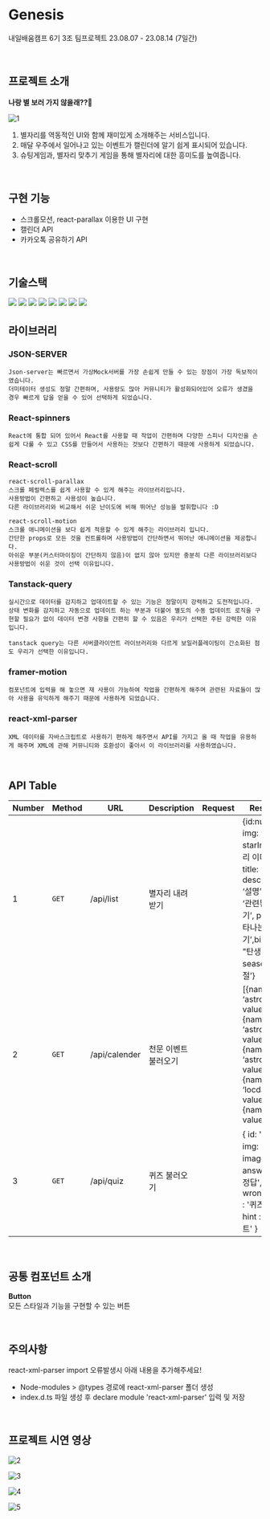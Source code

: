 # Genesis

내일배움캠프 6기 3조 팀프로젝트 23.08.07 - 23.08.14 (7일간)

<br>

## 프로젝트 소개

**나랑 별 보러 가지 않을래??🌠**

<!-- ![readme1](https://github.com/kimseulgi-creator/genesis/assets/78592995/d866dadf-906e-4341-82c6-4784b39f376f) -->

![1](https://github.com/kimseulgi-creator/genesis/assets/78592995/befab224-9bae-4da8-8d21-b38ce730272a)

1. 별자리를 역동적인 UI와 함께 재미있게 소개해주는 서비스입니다.<br>
2. 매달 우주에서 일어나고 있는 이벤트가 캘린더에 알기 쉽게 표시되어 있습니다.<br>
3. 슈팅게임과, 별자리 맞추기 게임을 통해 별자리에 대한 흥미도를 높여줍니다.

<br>

## 구현 기능

- 스크롤모션, react-parallax 이용한 UI 구현
- 캘린더 API
- 카카오톡 공유하기 API

<br>

## 기술스택

  <img src="https://img.shields.io/badge/React-61DAFB?style=flat&logo=React&logoColor=white"/>
  <img src="https://img.shields.io/badge/typescript-3178C6?style=flat&logo=typescript&logoColor=white"/>
	<img src="https://img.shields.io/badge/HTML5-E34F26?style=flat&logo=HTML5&logoColor=white" />
	<img src="https://img.shields.io/badge/styledcomponents-DB7093?style=flat&logo=styledcomponents&logoColor=white" />
	<img src="https://img.shields.io/badge/axios-5A29E4?style=flat&logo=axios&logoColor=white" />
	<img src="https://img.shields.io/badge/figma-F24E1E?style=flat&logo=figma&logoColor=white" />
	<img src="https://img.shields.io/badge/git-F05032?style=flat&logo=git&logoColor=white" />
	<img src="https://img.shields.io/badge/github-181717?style=flat&logo=github&logoColor=white" />

<br>

## 라이브러리

### JSON-SERVER

    Json-server는 빠르면서 가상Mock서버를 가장 손쉽게 만들 수 있는 장점이 가장 독보적이였습니다.
    더미테이터 생성도 정말 간편하며, 사용량도 많아 커뮤니티가 활성화되어있어 오류가 생겼을 경우 빠르게 답을 얻을 수 있어 선택하게 되었습니다.

### React-spinners

    React에 통합 되어 있어서 React를 사용할 때 작업이 간편하며 다양한 스피너 디자인을 손쉽게 다룰 수 있고 CSS를 만들어서 사용하는 것보다 간편하기 때문에 사용하게 되었습니다.

### React-scroll

    react-scroll-parallax
    스크롤 페럴렉스를 쉽게 사용할 수 있게 해주는 라이브러리입니다.
    사용방법이 간편하고 사용성이 높습니다.
    다른 라이브러리와 비교해서 쉬운 난이도에 비해 뛰어난 성능을 발휘합니다 :D

    react-scroll-motion
    스크롤 애니메이션을 보다 쉽게 적용할 수 있게 해주는 라이브러리 입니다.
    간단한 props로 모든 것을 컨트롤하며 사용방법이 간단하면서 뛰어난 애니메이션을 제공합니다.
    아쉬운 부분(커스터마이징이 간단하지 않음)이 없지 않아 있지만 충분히 다른 라이브러리보다 사용방법이 쉬운 것이 선택 이유입니다.

### Tanstack-query

    실시간으로 데이터를 감지하고 업데이트할 수 있는 기능은 정말이지 강력하고 도전적입니다.
    상태 변화를 감지하고 자동으로 업데이트 하는 부분과 더불어 별도의 수동 업데이트 로직을 구현할 필요가 없이 데이터 변경 사항을 간편히 할 수 있음은 우리가 선택한 주된 강력한 이유입니다.

    tanstack query는 다른 서버클라이언트 라이브러리와 다르게 보일러플레이팅이 간소화된 점도 우리가 선택한 이유입니다.

### framer-motion

    컴포넌트에 입력을 해 놓으면 재 사용이 가능하여 작업을 간편하게 해주며 관련된 자료들이 많아 사용을 유익하게 해주기 때문에 사용하게 되었습니다.

### react-xml-parser

    XML 데이터를 자바스크립트로 사용하기 편하게 해주면서 API를 가지고 올 때 작업을 유용하게 해주며 XML에 관해 커뮤니티와 호환성이 좋아서 이 라이브러리를 사용하였습니다.

<br>

## API Table

| Number | Method | URL           | Description          | Request | Response                                                                                                                                                                         |
| ------ | ------ | ------------- | -------------------- | ------- | -------------------------------------------------------------------------------------------------------------------------------------------------------------------------------- |
| 1      | `GET`  | /api/list     | 별자리 내려받기      |         | {id:number, img: ‘이미지’, starImg"별자리 이미지", title: ‘ 제목’, description: ‘설명’, story: ‘관련된 이야기’, period: ‘나타나는 시기’,birthday: "탄생 별자리", season: ‘계절’} |
| 2      | `GET`  | /api/calender | 천문 이벤트 불러오기 |         | [{name: ‘astroEvent’ , value: ‘’ }, {name: ‘astroTime’ , value: ‘’ },{name: ‘astroTitle’ , value: ‘’ },{name: ‘locdate’ , value: ‘’ },{name: ‘seq’ , value: ‘’ }]                |
| 3      | `GET`  | /api/quiz     | 퀴즈 불러오기        |         | { id: '퀴즈id', img: '별자리 image 경로', answer: '퀴즈 정답', wrongAnswer : '퀴즈 오답', hint : '퀴즈힌트' }                                                                    |

<br>

## 공통 컴포넌트 소개

**Button**<br>
모든 스타일과 기능을 구현할 수 있는 버튼

<br>

## 주의사항

react-xml-parser import 오류발생시 아래 내용을 추가해주세요!<br>

- Node-modules > @types 경로에 react-xml-parser 폴더 생성
- index.d.ts 파일 생성 후 declare module 'react-xml-parser' 입력 및 저장

<br>

## 프로젝트 시연 영상

![2](https://github.com/kimseulgi-creator/genesis/assets/78592995/3aaf3266-0cc8-4d4f-be5c-a8d4010d5b6b)

![3](https://github.com/kimseulgi-creator/genesis/assets/78592995/a0783f9d-9eca-4740-a909-02be06f01400)

![4](https://github.com/kimseulgi-creator/genesis/assets/78592995/f5f595de-5292-4b1d-ba6c-f8860d4c93a1)

![5](https://github.com/kimseulgi-creator/genesis/assets/78592995/0da75858-d814-4d5d-ba2f-ddde160e7e6e)
